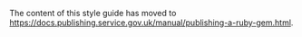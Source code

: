 The content of this style guide has moved to https://docs.publishing.service.gov.uk/manual/publishing-a-ruby-gem.html.
